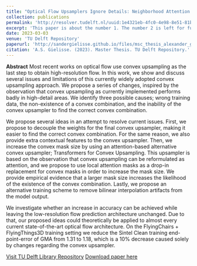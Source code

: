 ```yaml
---
title: "Optical Flow Upsamplers Ignore Details: Neighborhood Attention Transformers for Convex Upsampling"
collection: publications
permalink: 'http://resolver.tudelft.nl/uuid:1e4321eb-4fc0-4e98-8e51-81b891fc8d63'
excerpt: 'This paper is about the number 1. The number 2 is left for future work.'
date: 2023-03-03
venue: 'TU Delft Repository'
paperurl: 'http://sandergielisse.github.io/files/msc_thesis_alexander_gielisse.pdf'
citation: 'A.S. Gielisse. (2023). Master Thesis. TU Delft Repository.'
---
```


**Abstract**
Most recent works on optical flow use convex upsampling as the last step to obtain high-resolution flow. In this work, we show and discuss several issues and limitations of this currently widely adopted convex upsampling approach. We propose a series of changes, inspired by the observation that convex upsampling as currently implemented performs badly in high-detail areas. We identify three possible causes; wrong training data, the non-existence of a convex combination, and the inability of the convex upsampler to find the correct convex combination.

We propose several ideas in an attempt to resolve current issues. First, we propose to decouple the weights for the final convex upsampler, making it easier to find the correct convex combination. For the same reason, we also provide extra contextual features to the convex upsampler. Then, we increase the convex mask size by using an attention-based alternative convex upsampler; Transformers for Convex Upsampling. This upsampler is based on the observation that convex upsampling can be reformulated as attention, and we propose to use local attention masks as a drop-in replacement for convex masks in order to increase the mask size. We provide empirical evidence that a larger mask size increases the likelihood of the existence of the convex combination. Lastly, we propose an alternative training scheme to remove bilinear interpolation artifacts from the model output.

We investigate whether an increase in accuracy can be achieved while leaving the low-resolution flow prediction architecture unchanged. Due to that, our proposed ideas could theoretically be applied to almost every current state-of-the-art optical flow architecture. On the FlyingChairs + FlyingThings3D training setting we reduce the Sintel Clean training end-point-error of GMA from 1.31 to 1.18, which is a 10% decrease caused solely by changes regarding the convex upsampler.

[Visit TU Delft Library Repository](http://resolver.tudelft.nl/uuid:1e4321eb-4fc0-4e98-8e51-81b891fc8d63)
[Download paper here](http://sandergielisse.github.io/files/msc_thesis_alexander_gielisse.pdf)
